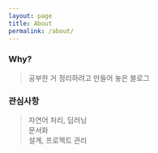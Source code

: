 ```yaml
---
layout: page
title: About
permalink: /about/
---
```


### Why?
> 공부한 거 정리하려고 만들어 놓은 블로그

### 관심사항
> 자연어 처리, 딥러닝  
문서화  
설계, 프로젝트 관리

